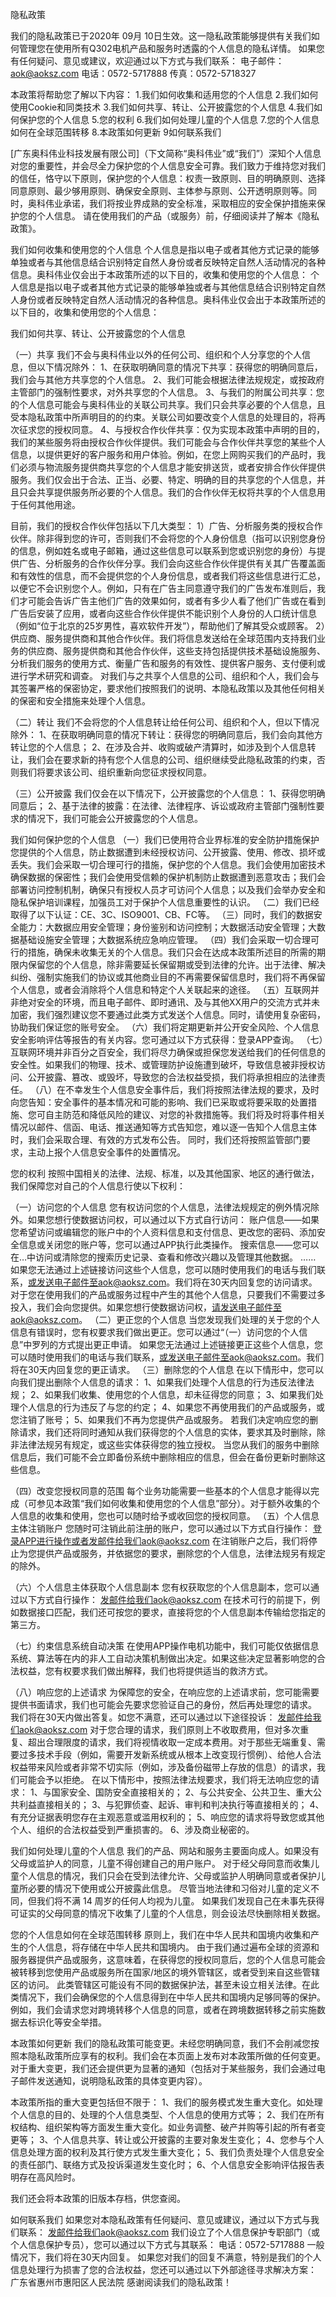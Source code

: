 隐私政策

我们的隐私政策已于2020年 09月 10日生效。这一隐私政策能够提供有关我们如何管理您在使用所有Q302电机产品和服务时透露的个人信息的隐私详情。
如果您有任何疑问、意见或建议，欢迎通过以下方式与我们联系：
电子邮件：aok@aoksz.com
电话：0572-5717888
传真：0572-5718327

本政策将帮助您了解以下内容：
1.我们如何收集和适用您的个人信息
2.我们如何使用Cookie和同类技术
3.我们如何共享、转让、公开披露您的个人信息
4.我们如何保护您的个人信息
5.您的权利
6.我们如何处理儿童的个人信息
7.您的个人信息如何在全球范围转移
8.本政策如何更新
9如何联系我们

[广东奥科伟业科技发展有限公司]（下文简称“奥科伟业”或“我们”）深知个人信息对您的重要性，并会尽全力保护您的个人信息安全可靠。我们致力于维持您对我们的信任，恪守以下原则，保护您的个人信息：权责一致原则、目的明确原则、选择同意原则、最少够用原则、确保安全原则、主体参与原则、公开透明原则等。同时，奥科伟业承诺，我们将按业界成熟的安全标准，采取相应的安全保护措施来保护您的个人信息。
 请在使用我们的产品（或服务）前，仔细阅读并了解本《隐私政策》。 

我们如何收集和使用您的个人信息
个人信息是指以电子或者其他方式记录的能够单独或者与其他信息结合识别特定自然人身份或者反映特定自然人活动情况的各种信息。奥科伟业仅会出于本政策所述的以下目的，收集和使用您的个人信息：
个人信息是指以电子或者其他方式记录的能够单独或者与其他信息结合识别特定自然人身份或者反映特定自然人活动情况的各种信息。奥科伟业仅会出于本政策所述的以下目的，收集和使用您的个人信息：



我们如何共享、转让、公开披露您的个人信息

（一）共享
我们不会与奥科伟业以外的任何公司、组织和个人分享您的个人信息，但以下情况除外：
1、在获取明确同意的情况下共享：获得您的明确同意后，我们会与其他方共享您的个人信息。
2、我们可能会根据法律法规规定，或按政府主管部门的强制性要求，对外共享您的个人信息。
3、与我们的附属公司共享：您的个人信息可能会与奥科伟业的关联公司共享。我们只会共享必要的个人信息，且受本隐私政策中所声明目的的约束。关联公司如要改变个人信息的处理目的，将再次征求您的授权同意。
4、与授权合作伙伴共享：仅为实现本政策中声明的目的，我们的某些服务将由授权合作伙伴提供。我们可能会与合作伙伴共享您的某些个人信息，以提供更好的客户服务和用户体验。例如，在您上网购买我们的产品时，我们必须与物流服务提供商共享您的个人信息才能安排送货，或者安排合作伙伴提供服务。我们仅会出于合法、正当、必要、特定、明确的目的共享您的个人信息，并且只会共享提供服务所必要的个人信息。我们的合作伙伴无权将共享的个人信息用于任何其他用途。

目前，我们的授权合作伙伴包括以下几大类型：
1）广告、分析服务类的授权合作伙伴。除非得到您的许可，否则我们不会将您的个人身份信息（指可以识别您身份的信息，例如姓名或电子邮箱，通过这些信息可以联系到您或识别您的身份）与提供广告、分析服务的合作伙伴分享。我们会向这些合作伙伴提供有关其广告覆盖面和有效性的信息，而不会提供您的个人身份信息，或者我们将这些信息进行汇总，以便它不会识别您个人。例如，只有在广告主同意遵守我们的广告发布准则后，我们才可能会告诉广告主他们广告的效果如何，或者有多少人看了他们广告或在看到广告后安装了应用，或者向这些合作伙伴提供不能识别个人身份的人口统计信息（例如“位于北京的25岁男性，喜欢软件开发”），帮助他们了解其受众或顾客。
2）供应商、服务提供商和其他合作伙伴。我们将信息发送给在全球范围内支持我们业务的供应商、服务提供商和其他合作伙伴，这些支持包括提供技术基础设施服务、分析我们服务的使用方式、衡量广告和服务的有效性、提供客户服务、支付便利或进行学术研究和调查。
对我们与之共享个人信息的公司、组织和个人，我们会与其签署严格的保密协定，要求他们按照我们的说明、本隐私政策以及其他任何相关的保密和安全措施来处理个人信息。

（二）转让
我们不会将您的个人信息转让给任何公司、组织和个人，但以下情况除外：
1、在获取明确同意的情况下转让：获得您的明确同意后，我们会向其他方转让您的个人信息；
2、在涉及合并、收购或破产清算时，如涉及到个人信息转让，我们会在要求新的持有您个人信息的公司、组织继续受此隐私政策的约束，否则我们将要求该公司、组织重新向您征求授权同意。

（三）公开披露
我们仅会在以下情况下，公开披露您的个人信息：
1、获得您明确同意后；
2、基于法律的披露：在法律、法律程序、诉讼或政府主管部门强制性要求的情况下，我们可能会公开披露您的个人信息。

我们如何保护您的个人信息
（一）我们已使用符合业界标准的安全防护措施保护您提供的个人信息，防止数据遭到未经授权访问、公开披露、使用、修改、损坏或丢失。我们会采取一切合理可行的措施，保护您的个人信息。我们会使用加密技术确保数据的保密性；我们会使用受信赖的保护机制防止数据遭到恶意攻击；我们会部署访问控制机制，确保只有授权人员才可访问个人信息；以及我们会举办安全和隐私保护培训课程，加强员工对于保护个人信息重要性的认识。
（二）我们已经取得了以下认证：CE、3C、ISO9001、CB、FC等。
（三）同时，我们的数据安全能力：大数据应用安全管理；身份鉴别和访问控制；大数据活动安全管理；大数据基础设施安全管理；大数据系统应急响应管理。
（四）我们会采取一切合理可行的措施，确保未收集无关的个人信息。我们只会在达成本政策所述目的所需的期限内保留您的个人信息，除非需要延长保留期或受到法律的允许。出于法律、解决纠纷、强制实施我们的协议或其他商业目的不再需要保留信息时，我们将不再保留个人信息，或者会消除将个人信息和特定个人关联起来的途径。
（五）互联网并非绝对安全的环境，而且电子邮件、即时通讯、及与其他XX用户的交流方式并未加密，我们强烈建议您不要通过此类方式发送个人信息。同时，请使用复杂密码，协助我们保证您的账号安全。
（六）我们将定期更新并公开安全风险、个人信息安全影响评估等报告的有关内容。您可通过以下方式获得：登录APP查询。
（七）互联网环境并非百分之百安全，我们将尽力确保或担保您发送给我们的任何信息的安全性。如果我们的物理、技术、或管理防护设施遭到破坏，导致信息被非授权访问、公开披露、篡改、或毁坏，导致您的合法权益受损，我们将承担相应的法律责任。
（八）在不幸发生个人信息安全事件后，我们将按照法律法规的要求，及时向您告知：安全事件的基本情况和可能的影响、我们已采取或将要采取的处置措施、您可自主防范和降低风险的建议、对您的补救措施等。我们将及时将事件相关情况以邮件、信函、电话、推送通知等方式告知您，难以逐一告知个人信息主体时，我们会采取合理、有效的方式发布公告。
同时，我们还将按照监管部门要求，主动上报个人信息安全事件的处置情况。 

您的权利
按照中国相关的法律、法规、标准，以及其他国家、地区的通行做法，我们保障您对自己的个人信息行使以下权利：

（一）访问您的个人信息
您有权访问您的个人信息，法律法规规定的例外情况除外。如果您想行使数据访问权，可以通过以下方式自行访问：
账户信息——如果您希望访问或编辑您的账户中的个人资料信息和支付信息、更改您的密码、添加安全信息或关闭您的账户等，您可以通过APP执行此类操作。
搜索信息——您可以在…中访问或清除您的搜索历史记录、查看和修改兴趣以及管理其他数据。
……
如果您无法通过上述链接访问这些个人信息，您可以随时使用我们的电话与我们联系，或发送电子邮件至aok@aoksz.com。我们将在30天内回复您的访问请求。
对于您在使用我们的产品或服务过程中产生的其他个人信息，只要我们不需要过多投入，我们会向您提供。如果您想行使数据访问权，请发送电子邮件至aok@aoksz.com。 
（二）更正您的个人信息
当您发现我们处理的关于您的个人信息有错误时，您有权要求我们做出更正。您可以通过“（一）访问您的个人信息”中罗列的方式提出更正申请。
如果您无法通过上述链接更正这些个人信息，您可以随时使用我们的电话与我们联系，或发送电子邮件至aok@aoksz.com。我们将在30天内回复您的更正请求。
（三）删除您的个人信息
在以下情形中，您可以向我们提出删除个人信息的请求：
1、如果我们处理个人信息的行为违反法律法规；
2、如果我们收集、使用您的个人信息，却未征得您的同意；
3、如果我们处理个人信息的行为违反了与您的约定；
4、如果您不再使用我们的产品或服务，或您注销了账号；
5、如果我们不再为您提供产品或服务。
若我们决定响应您的删除请求，我们还将同时通知从我们获得您的个人信息的实体，要求其及时删除，除非法律法规另有规定，或这些实体获得您的独立授权。
当您从我们的服务中删除信息后，我们可能不会立即备份系统中删除相应的信息，但会在备份更新时删除这些信息。

（四）改变您授权同意的范围
每个业务功能需要一些基本的个人信息才能得以完成（可参见本政策“我们如何收集和使用您的个人信息”部分）。对于额外收集的个人信息的收集和使用，您也可以随时给予或收回您的授权同意。
（五）个人信息主体注销账户
您随时可注销此前注册的账户，您可以通过以下方式自行操作：
登录APP进行操作或者发邮件给我们aok@aoksz.com
在注销账户之后，我们将停止为您提供产品或服务，并依据您的要求，删除您的个人信息，法律法规另有规定的除外。

（六）个人信息主体获取个人信息副本
您有权获取您的个人信息副本，您可以通过以下方式自行操作：
发邮件给我们aok@aoksz.com 在技术可行的前提下，例如数据接口匹配，我们还可按您的要求，直接将您的个人信息副本传输给您指定的第三方。

（七）约束信息系统自动决策
在使用APP操作电机功能中，我们可能仅依据信息系统、算法等在内的非人工自动决策机制做出决定。如果这些决定显著影响您的合法权益，您有权要求我们做出解释，我们也将提供适当的救济方式。

（八）响应您的上述请求
为保障您的安全，在响应您的上述请求前，您可能需要提供书面请求，我们也可能会先要求您验证自己的身份，然后再处理您的请求。
我们将在30天内做出答复。如您不满意，还可以通过以下途径投诉：
发邮件给我们aok@aoksz.com
对于您合理的请求，我们原则上不收取费用，但对多次重复、超出合理限度的请求，我们将视情收取一定成本费用。对于那些无端重复、需要过多技术手段（例如，需要开发新系统或从根本上改变现行惯例）、给他人合法权益带来风险或者非常不切实际（例如，涉及备份磁带上存放的信息）的请求，我们可能会予以拒绝。
在以下情形中，按照法律法规要求，我们将无法响应您的请求：
1、与国家安全、国防安全直接相关的；
2、与公共安全、公共卫生、重大公共利益直接相关的；
3、与犯罪侦查、起诉、审判和判决执行等直接相关的；
4、有充分证据表明您存在主观恶意或滥用权利的；
5、响应您的请求将导致您或其他个人、组织的合法权益受到严重损害的。
6、涉及商业秘密的。

我们如何处理儿童的个人信息
我们的产品、网站和服务主要面向成人。如果没有父母或监护人的同意，儿童不得创建自己的用户账户。
对于经父母同意而收集儿童个人信息的情况，我们只会在受到法律允许、父母或监护人明确同意或者保护儿童所必要的情况下使用或公开披露此信息。 尽管当地法律和习俗对儿童的定义不同，但我们将不满 14 周岁的任何人均视为儿童。
如果我们发现自己在未事先获得可证实的父母同意的情况下收集了儿童的个人信息，则会设法尽快删除相关数据。

您的个人信息如何在全球范围转移
原则上，我们在中华人民共和国境内收集和产生的个人信息，将存储在中华人民共和国境内。
由于我们通过遍布全球的资源和服务器提供产品或服务，这意味着，在获得您的授权同意后，您的个人信息可能会被转移到您使用产品或服务所在国家/地区的境外管辖区，或者受到来自这些管辖区的访问。
此类管辖区可能设有不同的数据保护法，甚至未设立相关法律。在此类情况下，我们会确保您的个人信息得到在中华人民共和国境内足够同等的保护。例如，我们会请求您对跨境转移个人信息的同意，或者在跨境数据转移之前实施数据去标识化等安全举措。

本政策如何更新
我们的隐私政策可能变更。未经您明确同意，我们不会削减您按照本隐私政策所应享有的权利。我们会在本页面上发布对本政策所做的任何变更。对于重大变更，我们还会提供更为显著的通知（包括对于某些服务，我们会通过电子邮件发送通知，说明隐私政策的具体变更内容）。

本政策所指的重大变更包括但不限于：
1、我们的服务模式发生重大变化。如处理个人信息的目的、处理的个人信息类型、个人信息的使用方式等；
2、我们在所有权结构、组织架构等方面发生重大变化。如业务调整、破产并购等引起的所有者变更等；
3、个人信息共享、转让或公开披露的主要对象发生变化；
4、您参与个人信息处理方面的权利及其行使方式发生重大变化；
5、我们负责处理个人信息安全的责任部门、联络方式及投诉渠道发生变化时；
6、个人信息安全影响评估报告表明存在高风险时。

我们还会将本政策的旧版本存档，供您查阅。

如何联系我们
如果您对本隐私政策有任何疑问、意见或建议，通过以下方式与我们联系：
发邮件给我们aok@aoksz.com
我们设立了个人信息保护专职部门（或个人信息保护专员），您可以通过以下方式与其联系：
电话：0572-5717888
一般情况下，我们将在30天内回复。
如果您对我们的回复不满意，特别是我们的个人信息处理行为损害了您的合法权益，您还可以通过以下外部途径寻求解决方案：
广东省惠州市惠阳区人民法院 感谢阅读我们的隐私政策！


